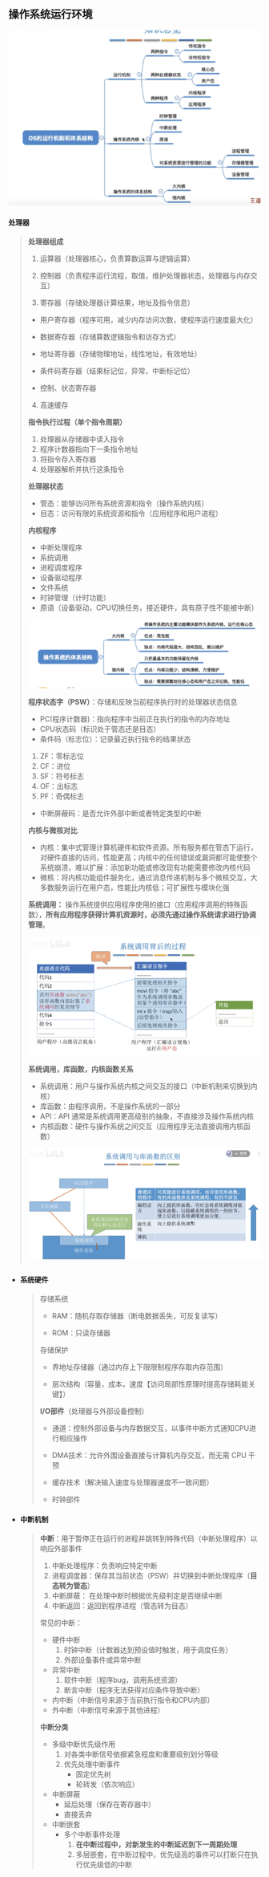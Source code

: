 ## 操作系统运行环境

<img src="../assets/image-20220403153543689.png" alt="image-20220403153543689" style="zoom:90%;" /> 

#### **处理器**
>
>**处理器组成**
>
>1. 运算器（处理器核心，负责算数运算与逻辑运算）
>
>2. 控制器（负责程序运行流程，取值，维护处理器状态，处理器与内存交互）
>
>3. 寄存器（存储处理器计算结果，地址及指令信息）
>
>   - 用户寄存器（程序可用，减少内存访问次数，使程序运行速度最大化）
>
>   - 数据寄存器（存储算数逻辑指令和访存方式）
>   - 地址寄存器（存储物理地址，线性地址，有效地址）
>   - 条件码寄存器（结果标记位，异常，中断标记位）
>   - 控制、状态寄存器
>4. 高速缓存
>
>
>
>**指令执行过程（单个指令周期）**
>
>1. 处理器从存储器中读入指令
>2. 程序计数器指向下一条指令地址
>3. 将指令存入寄存器
>4. 处理器解析并执行这条指令
>
>
>
>**处理器状态**
>
>- 管态：能够访问所有系统资源和指令（操作系统内核）
>- 目态：访问有限的系统资源和指令（应用程序和用户进程）
>
>
>
>**内核程序**
>
>- 中断处理程序
>- 系统调用
>- 进程调度程序
>- 设备驱动程序
>- 文件系统
>- 时钟管理（计时功能）
>- 原语（设备驱动，CPU切换任务，接近硬件，具有原子性不能被中断）
>
><img src="../assets/image-20220403154611917.png" alt="image-20220403154611917" style="zoom:100%;" /> 
>
>
>
>**程序状态字（PSW）**：存储和反映当前程序执行时的处理器状态信息
>
> - PC(程序计数器)：指向程序中当前正在执行的指令的内存地址
>- CPU状态码（标识处于管态还是目态）
>- 条件码（标志位）：记录最近执行指令的结果状态
> 1. ZF：零标志位
> 2. CF：进位
>  3. SF：符号标志
>  4. OF：出标志
>  5. PF：奇偶标志
> - 中断屏蔽码：是否允许外部中断或者特定类型的中断
> 
>**内核与微核对比**
>
>- 内核：集中式管理计算机硬件和软件资源。所有服务都在管态下运行，对硬件直接的访问，性能更高；内核中的任何错误或漏洞都可能使整个系统崩溃，难以扩展：添加新功能或修改现有功能需要修改内核代码
>- 微核：将内核功能组件服务化，通过消息传递机制与多个微核交互，大多数服务运行在用户态，性能比内核低；可扩展性与模块化强
>
>
>
>**系统调用：** 操作系统提供应用程序使用的接口（应用程序调用的特殊函数），**所有应用程序获得计算机资源时，必须先通过操作系统请求进行协调管理**。
>
><img src="../assets/image-20220403162250961.png" alt="image-20220403162250961" style="zoom:67%;" /> 
>
>**系统调用，库函数，内核函数关系**
>
>- 系统调用：用户与操作系统内核之间交互的接口（中断机制来切换到内核）
>- 库函数：由程序调用，不是操作系统的一部分
>- API：API 通常是系统调用更高级别的抽象，不直接涉及操作系统内核
>- 内核函数：硬件与操作系统之间交互（应用程序无法直接调用内核函数）
>
><img src="../assets/image-20220403161947993.png" alt="image-20220403161947993" style="zoom: 80%;" /> 

- #### **系统硬件**

  > 存储系统
  >
  > - RAM：随机存取存储器（断电数据丢失，可反复读写）
  >
  > - ROM：只读存储器
  >
  >   
  >
  > 存储保护
  >
  > - 界地址存储器（通过内存上下限限制程序存取内存范围）
  >
  > - 层次结构（容量，成本，速度【访问局部性原理时提高存储耗能关键】）
  >
  > 
  >
  > **I/O部件**（处理器与外部设备控制）
  >
  > - 通道：控制外部设备与内存数据交互，以事件中断方式通知CPU进行相应操作
  > - DMA技术：允许外围设备直接与计算机内存交互，而无需 CPU 干预
  > - 缓存技术（解决输入速度与处理器速度不一致问题）
  >
  > - 时钟部件
  
- #### **中断机制**

  > **中断**：用于暂停正在运行的进程并跳转到特殊代码（中断处理程序）以响应外部事件
  >
  > 1. 中断处理程序：负责响应特定中断
  > 2. 进程调度器：保存其当前状态（PSW）并切换到中断处理程序（**目态转为管态**）
  > 3. 中断屏蔽： 在处理中断时根据优先级判定是否继续中断
  > 4. 中断返回：返回到程序进程（管态转为目态）
  >
  > 
  >
  > 常见的中断：
  >
  > - 硬件中断
  >   1. 时钟中断（计数器达到预设值时触发，用于调度任务）
  >   2. 外部设备事件或异常中断
  > - 异常中断
  >   1. 软件中断（程序bug，调用系统资源）
  >   2. 断言中断（程序无法获得对应条件导致中断）
  > - 内中断（中断信号来源于当前执行指令和CPU内部）
  > - 外中断（中断信号来源于其他进程）
  >
  > 
  >
  > 
  >
  > **中断分类**
  >
  > - 多级中断优先级作用
  >   1. 对各类中断信号依据紧急程度和重要级别划分等级
  >   2. 优先处理中断事件
  >      - 固定优先树
  >      - 轮转发（依次响应）
  > - 中断屏蔽
  >   - 延后处理（保存在寄存器中）
  >   - 直接丢弃
  > - 中断嵌套
  >   - 多个中断事件处理
  >     1. **在中断过程中，对新发生的中断延迟到下一周期处理**
  >     2. 多层嵌套，在中断过程中，优先级高的事件可以打断只在执行优先级低的中断
  >     
  >     

  
